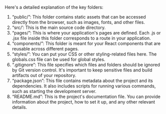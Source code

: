 Here's a detailed explanation of the key folders: 
1.	“public/”: This folder contains static assets that can be accessed directly from the browser, such as images, fonts, and other files.
2.	“src/’: This is the main source code directory.
3.	“pages/”: This is where your application's pages are defined. Each .js or .jsx file inside this folder corresponds to a route in your application.
4.	“components/”: This folder is meant for your React components that are reusable across different pages.
5.	“styles/”: You can put your CSS or other styling-related files here. The globals.css file can be used for global styles.
6.	“.gitignore”: This file specifies which files and folders should be ignored by Git version control. It's important to keep sensitive files and build artifacts out of your repository.
7.	“package.json”: This file contains metadata about the project and its dependencies. It also includes scripts for running various commands, such as starting the development server.
8.	“README.md”: This is the project's documentation file. You can provide information about the project, how to set it up, and any other relevant details.
